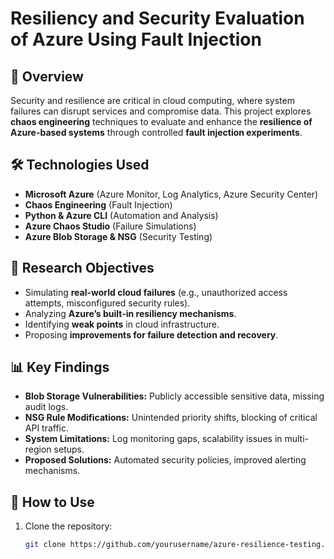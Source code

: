 # Resiliency and Security Evaluation of Azure Using Fault Injection

## 📌 Overview
Security and resilience are critical in cloud computing, where system failures can disrupt services and compromise data. This project explores **chaos engineering** techniques to evaluate and enhance the **resilience of Azure-based systems** through controlled **fault injection experiments**.

## 🛠️ Technologies Used
- **Microsoft Azure** (Azure Monitor, Log Analytics, Azure Security Center)
- **Chaos Engineering** (Fault Injection)
- **Python & Azure CLI** (Automation and Analysis)
- **Azure Chaos Studio** (Failure Simulations)
- **Azure Blob Storage & NSG** (Security Testing)

## 🔬 Research Objectives
- Simulating **real-world cloud failures** (e.g., unauthorized access attempts, misconfigured security rules).
- Analyzing **Azure’s built-in resiliency mechanisms**.
- Identifying **weak points** in cloud infrastructure.
- Proposing **improvements for failure detection and recovery**.

## 📊 Key Findings
- **Blob Storage Vulnerabilities:** Publicly accessible sensitive data, missing audit logs.
- **NSG Rule Modifications:** Unintended priority shifts, blocking of critical API traffic.
- **System Limitations:** Log monitoring gaps, scalability issues in multi-region setups.
- **Proposed Solutions:** Automated security policies, improved alerting mechanisms.

## 🚀 How to Use
1. Clone the repository:  
   ```sh
   git clone https://github.com/yourusername/azure-resilience-testing.git

